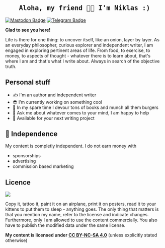 
<h2 align='center'><samp><strong>Aloha, my friend 🌴🥥 I'm Niklas :)</strong></samp></h2>

[![Mastodon Badge](https://img.shields.io/badge/Mastodon-blue?logo=mastodon&logoColor=white&style=for-the-badge)](https://troet.cafe/@niklasfischer)
[![Telegram Badge](https://img.shields.io/badge/Telegram-white?logo=telegram&logoColor=white&style=for-the-badge)](https://t.me/niklas_fischer)

**Glad to see you here!**

Life is there for one thing: to uncover itself, like an onion, layer by layer. As an everyday philosopher, curious explorer and independent writer, I am engaged in exploring pertinent areas of life. From food, to exercise, to money, to aspects of thought - whatever there is to learn about, that's where I am and that's what I write about. Always in search of the objective truth.

## Personal stuff

* ✍️ I'm an author and independent writer
* 😎 I’m currently working on something cool
* 🍔 In my spare time I devour tons of books and munch all them burgers
* 💬 Ask me about whatever comes to your mind, I am happy to help
* 💌 Available for your next writing project 


## 🦅 Independence <a id="unabhaengigkeit"></a>

My content is completly independent. I do not earn money with

* sponsorships
* advertising
* commission based marketing

## Licence 

![](https://mirrors.creativecommons.org/presskit/buttons/88x31/png/by-nc-sa.png)

Copy it, tattoo it, paint it on an airplane, print it on posters, read it to your kittens to put them to sleep - anything goes. 
The only thing that matters is that you mention my name, refer to the license and indicate changes. 
Furthermore, only I am allowed to use the content commercially. You also have to publish the modified data under the same license. 

**My content is licensed under** [**CC BY-NC-SA 4.0**](https://creativecommons.org/licenses/by-nc-sa/4.0/) (unless explicitly stated otherwise)
